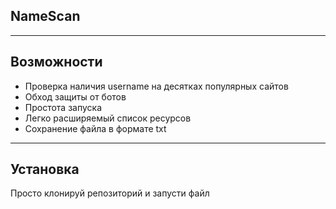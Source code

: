 ## NameScan

---

## Возможности

- Проверка наличия username на десятках популярных сайтов
- Обход защиты от ботов
- Простота запуска
- Легко расширяемый список ресурсов
- Сохранение файла в формате txt

---
## Установка
Просто клонируй репозиторий и запусти файл
